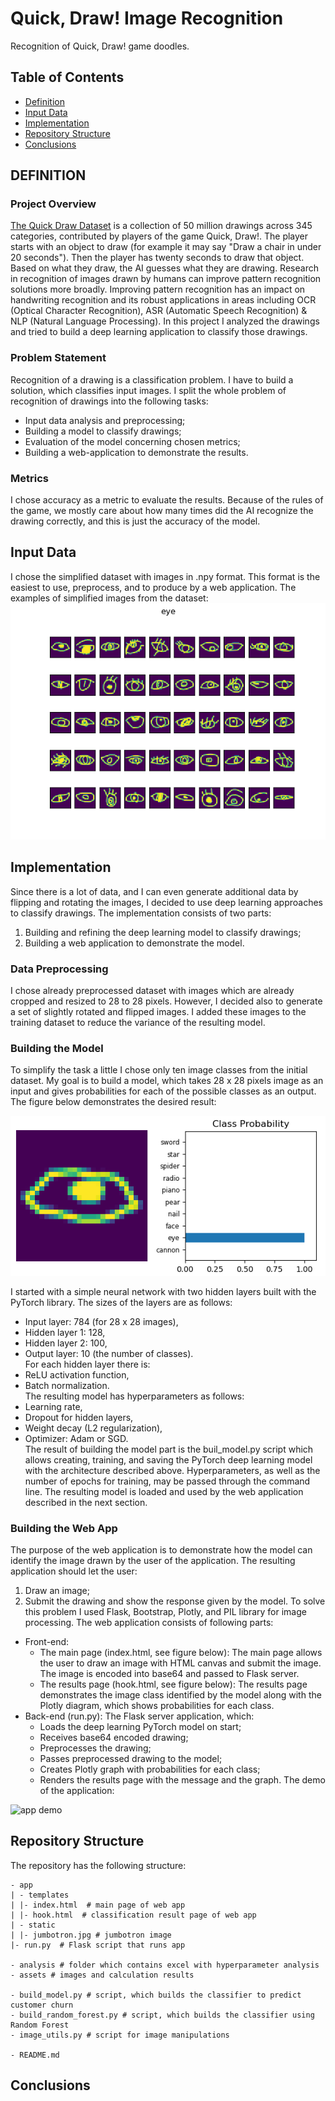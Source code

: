 # Quick, Draw! Image Recognition
Recognition of Quick, Draw! game doodles.

## Table of Contents
* [Definition](#definition)
* [Input Data](#input-data)
* [Implementation](#implementation)
* [Repository Structure](#repository-structure)
* [Conclusions](#conclusions)

## DEFINITION
### Project Overview
[The Quick Draw Dataset](https://github.com/googlecreativelab/quickdraw-dataset) is a collection of 50 million drawings across 345 categories, contributed by players of the game Quick, Draw!. The player starts with an object to draw (for example it may say "Draw a chair in under 20 seconds"). Then the player has twenty seconds to draw that object. Based on what they draw, the AI guesses what they are drawing.
Research in recognition of images drawn by humans can improve pattern recognition solutions more broadly. Improving pattern recognition has an impact on handwriting recognition and its robust applications in areas including OCR (Optical Character Recognition), ASR (Automatic Speech Recognition) & NLP (Natural Language Processing).
In this project I analyzed the drawings and tried to build a deep learning application to classify those drawings.
### Problem Statement
Recognition of a drawing is a classification problem. I have to build a solution, which classifies input images. I split the whole problem of recognition of drawings into the following tasks:
* Input data analysis and preprocessing;
* Building a model to classify drawings;
* Evaluation of the model concerning chosen metrics;
* Building a web-application to demonstrate the results.
### Metrics
I chose accuracy as a metric to evaluate the results. Because of the rules of the game, we mostly care about how many times did the AI recognize the drawing correctly, and this is just the accuracy of the model.
## Input Data
I chose the simplified dataset with images in .npy format. This format is the easiest to use, preprocess, and to produce by a web application.
The examples of simplified images from the dataset:
![images examples](https://github.com/Lexie88rus/quick-draw-image-recognition/blob/master/assets/image%20grids/eye_grid.png)
## Implementation
Since there is a lot of data, and I can even generate additional data by flipping and rotating the images, I decided to use deep learning approaches to classify drawings.
The implementation consists of two parts:
1.	Building and refining the deep learning model to classify drawings;
2.	Building a web application to demonstrate the model.
### Data Preprocessing
I chose already preprocessed dataset with images which are already cropped and resized to 28 to 28 pixels. However, I decided also to generate a set of slightly rotated and flipped images. I added these images to the training dataset to reduce the variance of the resulting model.
### Building the Model
To simplify the task a little I chose only ten image classes from the initial dataset.
My goal is to build a model, which takes 28 x 28 pixels image as an input and gives probabilities for each of the possible classes as an output. The figure below demonstrates the desired result:

![result example](https://github.com/Lexie88rus/quick-draw-image-recognition/blob/master/assets/prediction_eye.png)

I started with a simple neural network with two hidden layers built with the PyTorch library.
The sizes of the layers are as follows:
* Input layer: 784 (for 28 x 28 images),
* Hidden layer 1: 128,
* Hidden layer 2: 100,
* Output layer: 10 (the number of classes).
<br>For each hidden layer there is:</br>
* ReLU activation function,
* Batch normalization.
<br>The resulting model has hyperparameters as follows:</br>
* Learning rate,
* Dropout for hidden layers,
* Weight decay (L2 regularization),
* Optimizer: Adam or SGD.
<br>The result of building the model part is the buil_model.py script which allows creating, training, and saving the PyTorch deep learning model with the architecture described above. Hyperparameters, as well as the number of epochs for training, may be passed through the command line. The resulting model is loaded and used by the web application described in the next section.
### Building the Web App
The purpose of the web application is to demonstrate how the model can identify the image drawn by the user of the application. The resulting application should let the user:
1.	Draw an image;
2.	Submit the drawing and show the response given by the model.
To solve this problem I used Flask, Bootstrap, Plotly, and PIL library for image processing. The web application consists of following parts:
* Front-end:
    * The main page (index.html, see figure below): The main page allows the user to draw an image with HTML canvas and submit the image. The image is encoded into base64 and passed to Flask server.
    * The results page (hook.html, see figure below): The results page demonstrates the image class identified by the model along with the Plotly diagram, which shows probabilities for each class.
* Back-end (run.py): The Flask server application, which:
    * Loads the deep learning PyTorch model on start;
    * Receives base64 encoded drawing;
    * Preprocesses the drawing;
    * Passes preprocessed drawing to the model;
    * Creates Plotly graph with probabilities for each class;
    * Renders the results page with the message and the graph.
The demo of the application:

![app demo](https://github.com/Lexie88rus/quick-draw-image-recognition/blob/master/assets/demo/demo.gif)
## Repository Structure
The repository has the following structure:
```
- app
| - templates
| |- index.html  # main page of web app
| |- hook.html  # classification result page of web app
| - static
| |- jumbotron.jpg # jumbotron image
|- run.py  # Flask script that runs app

- analysis # folder which contains excel with hyperparameter analysis
- assets # images and calculation results

- build_model.py # script, which builds the classifier to predict customer churn
- build_random_forest.py # script, which builds the classifier using Random Forest
- image_utils.py # script for image manipulations

- README.md
```
## Conclusions
